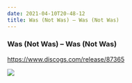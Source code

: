 ```yaml
---
date: 2021-04-10T20-48-12
title: Was (Not Was) – Was (Not Was)
---
```

### Was (Not Was) – Was (Not Was)
https://www.discogs.com/release/87365

![](dayone-moment://8706D4F55B794FA88BA946BDE6782DD7)
